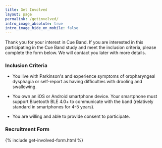 ```yaml
---
title: Get Involved
layout: page
permalink: /getinvolved/
intro_image_absolute: true
intro_image_hide_on_mobile: false
---
```


Thank you for your interest in Cue Band. If you are interested in this participating in the Cue Band study and meet the inclusion criteria, please complete the form below. We will contact you later with more details.

### Inclusion Criteria
* You live with Parkinson's and experience symptoms of oropharyngeal dysphagia or self-report as having difficulties with drooling and swallowing.

* You own an iOS or Android smartphone device. Your smartphone must support Bluetooth BLE 4.0+ to communicate with the band (relatively standard in smartphones for 4-5 years).

* You are willing and able to provide consent to participate.

### Recruitment Form
{% include get-involved-form.html %}